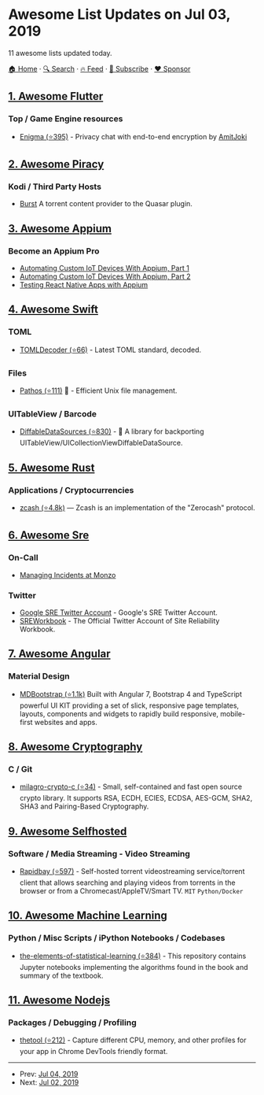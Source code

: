 # Awesome List Updates on Jul 03, 2019

11 awesome lists updated today.

[🏠 Home](/README.md) · [🔍 Search](https://www.trackawesomelist.com/search/) · [🔥 Feed](https://www.trackawesomelist.com/rss.xml) · [📮 Subscribe](https://trackawesomelist.us17.list-manage.com/subscribe?u=d2f0117aa829c83a63ec63c2f&id=36a103854c) · [❤️  Sponsor](https://github.com/sponsors/theowenyoung)



## [1. Awesome Flutter](/content/Solido/awesome-flutter/README.md)

### Top / Game Engine resources

*   [Enigma (⭐395)](https://github.com/AmitJoki/Enigma) - Privacy chat with end-to-end encryption by [AmitJoki](https://github.com/AmitJoki)

## [2. Awesome Piracy](/content/Igglybuff/awesome-piracy/README.md)

### Kodi / Third Party Hosts

*   [Burst](http://burst.surge.sh) A torrent content provider to the Quasar plugin.

## [3. Awesome Appium](/content/SrinivasanTarget/awesome-appium/README.md)

### Become an Appium Pro

*   [Automating Custom IoT Devices With Appium, Part 1](https://appiumpro.com/editions/74)
*   [Automating Custom IoT Devices With Appium, Part 2](https://appiumpro.com/editions/75)
*   [Testing React Native Apps with Appium](https://appiumpro.com/editions/76)

## [4. Awesome Swift](/content/matteocrippa/awesome-swift/README.md)

### TOML

*   [TOMLDecoder (⭐66)](https://github.com/dduan/TOMLDecoder) - Latest TOML standard, decoded.

### Files

*   [Pathos (⭐111)](https://github.com/dduan/Pathos) :penguin: - Efficient Unix file management.

### UITableView / Barcode

*   [DiffableDataSources (⭐830)](https://github.com/ra1028/DiffableDataSources) - 💾 A library for backporting UITableView/UICollectionViewDiffableDataSource.

## [5. Awesome Rust](/content/rust-unofficial/awesome-rust/README.md)

### Applications / Cryptocurrencies

*   [zcash (⭐4.8k)](https://github.com/zcash/zcash) — Zcash is an implementation of the "Zerocash" protocol.

## [6. Awesome Sre](/content/dastergon/awesome-sre/README.md)

### On-Call

*   [Managing Incidents at Monzo](https://www.youtube.com/watch?v=ZqwVlsIonIw)

### Twitter

*   [Google SRE Twitter Account](https://twitter.com/googlesre) - Google's SRE Twitter Account.
*   [SREWorkbook](https://twitter.com/SREWorkbook) - The Official Twitter Account of Site Reliability Workbook.

## [7. Awesome Angular](/content/PatrickJS/awesome-angular/README.md)

### Material Design

*   [MDBootstrap (⭐1.1k)](https://github.com/mdbootstrap/Angular-Bootstrap-with-Material-Design) Built with Angular 7, Bootstrap 4 and TypeScript powerful UI KIT providing a set of slick, responsive page templates, layouts, components and widgets to rapidly build responsive, mobile-first websites and apps.

## [8. Awesome Cryptography](/content/sobolevn/awesome-cryptography/README.md)

### C / Git

*   [milagro-crypto-c (⭐34)](https://github.com/apache/incubator-milagro-crypto-c) - Small, self-contained and fast open source crypto library. It supports RSA, ECDH, ECIES, ECDSA, AES-GCM, SHA2, SHA3 and Pairing-Based Cryptography.

## [9. Awesome Selfhosted](/content/awesome-selfhosted/awesome-selfhosted/README.md)

### Software / Media Streaming - Video Streaming

*   [Rapidbay (⭐597)](https://github.com/hauxir/rapidbay/) - Self-hosted torrent videostreaming service/torrent client that allows searching and playing videos from torrents in the browser or from a Chromecast/AppleTV/Smart TV. `MIT` `Python/Docker`

## [10. Awesome Machine Learning](/content/josephmisiti/awesome-machine-learning/README.md)

### Python / Misc Scripts / iPython Notebooks / Codebases

*   [the-elements-of-statistical-learning (⭐384)](https://github.com/maitbayev/the-elements-of-statistical-learning) - This repository contains Jupyter notebooks implementing the algorithms found in the book and summary of the textbook.

## [11. Awesome Nodejs](/content/sindresorhus/awesome-nodejs/README.md)

### Packages / Debugging / Profiling

*   [thetool (⭐212)](https://github.com/sfninja/thetool) - Capture different CPU, memory, and other profiles for your app in Chrome DevTools friendly format.

---

- Prev: [Jul 04, 2019](/content/2019/07/04/README.md)
- Next: [Jul 02, 2019](/content/2019/07/02/README.md)